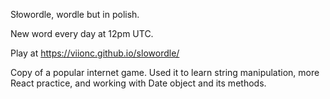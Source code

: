 Słowordle, wordle but in polish.

New word every day at 12pm UTC.

Play at https://viionc.github.io/slowordle/

Copy of a popular internet game. Used it to learn string manipulation, more React practice, and working with Date object and its methods.
